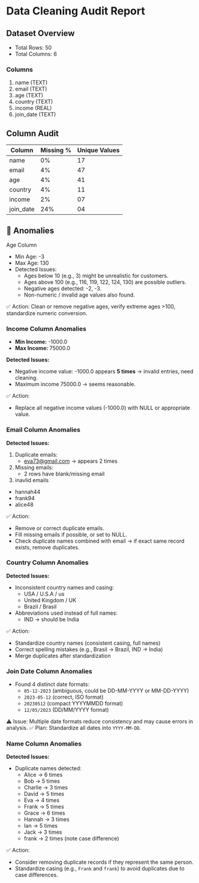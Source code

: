 # Data Cleaning Audit Report

## Dataset Overview
- Total Rows: 50
- Total Columns: 6
### Columns
1. name (TEXT)
2. email (TEXT)
3. age (TEXT)
4. country (TEXT)
5. income (REAL)
6. join_date (TEXT)

## Column Audit 


| Column   | Missing % | Unique Values  |
|----------|-----------|--------------- |
| name     |   0%      |    17          |    
| email    |   4%      |    47          |              
| age      |   4%      |    41          |         
| country  |   4%      |    11          |   
| income   |   2%      |    07          |                
|join_date |   24%     |    04          |

## 🔎 Anomalies

Age Column
- Min Age: -3 
- Max Age: 130  
- Detected Issues:
  - Ages below 10 (e.g., 3) might be unrealistic for customers.
  - Ages above 100 (e.g., 116, 119, 122, 124, 130) are possible outliers.
  - Negative ages detected: -2, -3.
  - Non-numeric / invalid age values also found.

✅ Action: Clean or remove negative ages, verify extreme ages >100, standardize numeric conversion.

### Income Column Anomalies

- **Min Income:** -1000.0  
- **Max Income:** 75000.0  

**Detected Issues:**
- Negative income value: -1000.0 appears **5 times** → invalid entries, need cleaning.
- Maximum income 75000.0 → seems reasonable.

✅ Action:
- Replace all negative income values (-1000.0) with NULL or appropriate value.

### Email Column Anomalies

**Detected Issues:**
1. Duplicate emails:
   - eva73@gmail.com → appears 2 times
2. Missing emails:
   - 2 rows have blank/missing email
3. inavlid emails
  - hannah44
  - frank94
  - alice48

✅ Action:
- Remove or correct duplicate emails.
- Fill missing emails if possible, or set to NULL.
- Check duplicate names combined with email → if exact same record exists, remove duplicates.


### Country Column Anomalies

**Detected Issues:**
- Inconsistent country names and casing:
  - USA / U.S.A / us
  - United Kingdom / UK
  - Brazil / Brasil
- Abbreviations used instead of full names:
  - IND → should be India

✅ Action:
- Standardize country names (consistent casing, full names)
- Correct spelling mistakes (e.g., Brasil → Brazil, IND → India)
- Merge duplicates after standardization


### Join Date Column Anomalies

- Found 4 distinct date formats:
  - `05-12-2023` (ambiguous, could be DD-MM-YYYY or MM-DD-YYYY)
  - `2023-05-12` (correct, ISO format)
  - `20230512` (compact YYYYMMDD format)
  - `12/05/2023` (DD/MM/YYYY format)

⚠️ Issue: Multiple date formats reduce consistency and may cause errors in analysis.
✅ Plan: Standardize all dates into `YYYY-MM-DD`.

### Name Column Anomalies

**Detected Issues:**
- Duplicate names detected:
  - Alice → 6 times
  - Bob → 5 times
  - Charlie → 3 times
  - David → 5 times
  - Eva → 4 times
  - Frank → 5 times
  - Grace → 6 times
  - Hannah → 3 times
  - Ian → 5 times
  - Jack → 3 times
  - frank → 2 times (note case difference)
  
✅ Action:
- Consider removing duplicate records if they represent the same person.
- Standardize casing (e.g., `Frank` and `frank`) to avoid duplicates due to case differences.






